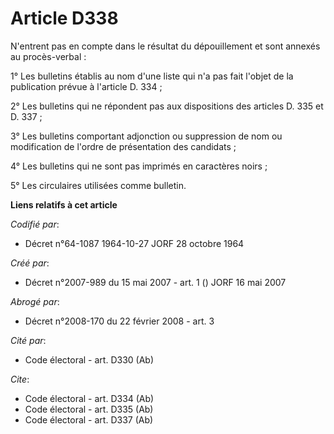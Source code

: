 # Article D338

N'entrent pas en compte dans le résultat du dépouillement et sont annexés au procès-verbal : 

1° Les bulletins établis au nom d'une liste qui n'a pas fait l'objet de la publication prévue à l'article D. 334 ; 

2° Les bulletins qui ne répondent pas aux dispositions des articles D. 335 et D. 337 ; 

3° Les bulletins comportant adjonction ou suppression de nom ou modification de l'ordre de présentation des candidats ; 

4° Les bulletins qui ne sont pas imprimés en caractères noirs ; 

5° Les circulaires utilisées comme bulletin.

**Liens relatifs à cet article**

_Codifié par_:

  - Décret n°64-1087 1964-10-27 JORF 28 octobre 1964

_Créé par_:

  - Décret n°2007-989 du 15 mai 2007 - art. 1 () JORF 16 mai 2007

_Abrogé par_:

  - Décret n°2008-170 du 22 février 2008 - art. 3

_Cité par_:

  - Code électoral - art. D330 (Ab)

_Cite_:

  - Code électoral - art. D334 (Ab)
  - Code électoral - art. D335 (Ab)
  - Code électoral - art. D337 (Ab)
